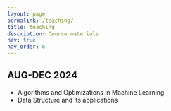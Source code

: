 ```yaml
---
layout: page
permalink: /teaching/
title: teaching
description: Course materials
nav: true
nav_order: 6
---
```


AUG-DEC 2024
------------
- Algorithms and Optimizations in Machine Learning
- Data Structure and its applications

<!-- JAN-MAY 2025
------------
- -->
